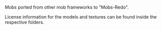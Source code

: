 Mobs ported from other mob frameworks to "Mobs-Redo".

License information for the models and textures can be found inside
the respective folders.
